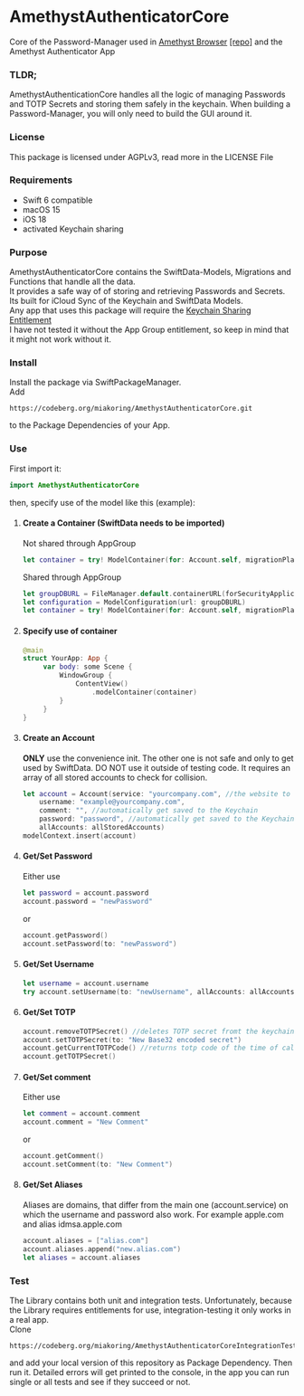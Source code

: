 # AmethystAuthenticatorCore

Core of the Password-Manager used in [Amethyst Browser](https://amethystbrowser.de) [[repo]](https://codeberg.org/miakoring/Amethyst) and the Amethyst Authenticator App

### TLDR;
AmethystAuthenticationCore handles all the logic of managing Passwords and TOTP Secrets and storing them safely in the keychain. When building a Password-Manager, you will only need to build the GUI around it.

### License
This package is licensed under AGPLv3, read more in the LICENSE File

### Requirements
- Swift 6 compatible
- macOS 15
- iOS 18
- activated Keychain sharing

### Purpose

AmethystAuthenticatorCore contains the SwiftData-Models, Migrations and Functions that handle all the data.
<br>It provides a safe way of of storing and retrieving Passwords and Secrets. Its built for iCloud Sync of the Keychain and SwiftData Models. 
<br>Any app that uses this package will require the [Keychain Sharing Entitlement](https://developer.apple.com/documentation/xcode/configuring-keychain-sharing/)
<br>I have not tested it without the App Group entitlement, so keep in mind that it might not work without it.

### Install
Install the package via SwiftPackageManager.
<br>Add

```
https://codeberg.org/miakoring/AmethystAuthenticatorCore.git
```

to the Package Dependencies of your App.

### Use 
First import it:

```swift
import AmethystAuthenticatorCore
```

then, specify use of the model like this (example):

1. #### Create a Container (SwiftData needs to be imported)
	Not shared through AppGroup
	
   ```swift
   let container = try! ModelContainer(for: Account.self, migrationPlan: AAuthenticatorMigrations.self)
   ```
   
   Shared through AppGroup
   
   ```swift
   let groupDBURL = FileManager.default.containerURL(forSecurityApplicationGroupIdentifier: "YOURTEAMIDENTIFIER.com.yourcompany.yourappgroup")!.appendingPathComponent("shared.sqlite")
   let configuration = ModelConfiguration(url: groupDBURL)
   let container = try! ModelContainer(for: Account.self, migrationPlan: AAuthenticatorMigrations.self, configurations: configuration)
   ```
2. #### Specify use of container
   ```swift
   @main
   struct YourApp: App {
		var body: some Scene {
        	WindowGroup {
            	ContentView()
                	.modelContainer(container)
        	}
    	}
   }

   ```
3. #### Create an Account
	**ONLY** use the convenience init. The other one is not safe and only to get used by SwiftData. DO NOT use it outside of testing code. It requires an array of all stored accounts to check for collision.
	
	```swift
	let account = Account(service: "yourcompany.com", //the website to which the account belongs
	 	username: "example@yourcompany.com", 
	  	comment: "", //automatically get saved to the Keychain
	  	password: "password", //automatically get saved to the Keychain
	  	allAccounts: allStoredAccounts)
	modelContext.insert(account)
	```
4. #### Get/Set Password
	Either use 
	
	```swift
	let password = account.password
	account.password = "newPassword"
	```
	or
	
	```swift
	account.getPassword()
	account.setPassword(to: "newPassword")
	```
5. #### Get/Set Username

	```swift
	let username = account.username
	try account.setUsername(to: "newUsername", allAccounts: allAccounts, context: modelContext) //Context and allAccounts are required for collision protection and concurrency safety
	```

6. #### Get/Set TOTP

	```swift
	account.removeTOTPSecret() //deletes TOTP secret fromt the keychain
	account.setTOTPSecret(to: "New Base32 encoded secret")
	account.getCurrentTOTPCode() //returns totp code of the time of calling
	account.getTOTPSecret()
	```
7. #### Get/Set comment
   
   Either use 
	
	```swift
	let comment = account.comment
	account.comment = "New Comment"
	```
	or
	
	```swift
	account.getComment()
	account.setComment(to: "New Comment")
	```
8. #### Get/Set Aliases
	Aliases are domains, that differ from the main one (account.service) on which the username and password also work. For example apple.com and alias idmsa.apple.com
	
	```swift
	account.aliases = ["alias.com"]
	account.aliases.append("new.alias.com")
	let aliases = account.aliases
	```
	
### Test

The Library contains both unit and integration tests. Unfortunately, because the Library requires entitlements for use, integration-testing it only works in a real app.
<br>Clone

```
https://codeberg.org/miakoring/AmethystAuthenticatorCoreIntegrationTests.git
```
and add your local version of this repository as Package Dependency.
Then run it. Detailed errors will get printed to the console, in the app you can run single or all tests and see if they succeed or not.

